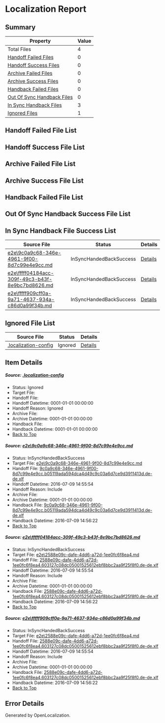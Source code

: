 # <a name='report-top'></a> Localization Report

## Summary
 Property | Value 
 -------- | ----- 
 Total Files | 4
[ Handoff Failed Files ](#handoff-failed-list)| 0
[ Handoff Success Files ](#handoff-success-list)| 0
[ Archive Failed Files ](#archive-failed-list)| 0
[ Archive Success Files ](#archive-success-list)| 0
[ Handback Failed Files ](#handback-failed-list)| 0
[ Out Of Sync Handback Files ](#outofsync-handback-success-list)| 0
[ In Sync Handback Files ](#insync-handback-success-list)| 3
[ Ignored Files ](#ignored-list)| 1

## <a name='handoff-failed-list'></a> Handoff Failed File List

## <a name='handoff-success-list'></a> Handoff Success File List

## <a name='archive-failed-list'></a> Archive Failed File List

## <a name='archive-success-list'></a> Archive Success File List

## <a name='handback-failed-list'></a> Handback Failed File List

## <a name='outofsync-handback-success-list'></a> Out Of Sync Handback Success File List

## <a name='insync-handback-success-list'></a> In Sync Handback File Success List
 Source File | Status | Details 
 ----------- | ------ | ------- 
 [e2e\9c0a9c68-346e-4961-9f00-8d7c99e4e9cc.md](https://github.com/OpenLocalizationTestOrg/oltest/blob/0cd3d505e7a5a3ff4f74fe459160b85e6d3bfce5/e2e/9c0a9c68-346e-4961-9f00-8d7c99e4e9cc.md) | InSyncHandedBackSuccess | [Details](#55c93dd4d9b05d474445f2d9ab41ab30fccb30df1)
 [e2e\fffff04184acc-309f-49c3-b43f-8e9bc7bd8626.md](https://github.com/OpenLocalizationTestOrg/oltest/blob/27d855f1c4aab5cacad18dccf5a63daf2d856893/e2e/fffff04184acc-309f-49c3-b43f-8e9bc7bd8626.md) | InSyncHandedBackSuccess | [Details](#ce2125ec3a6d2dc80a4b6aa5a8972aaa18cc6dcf2)
 [e2e\fffff909cff0a-9a71-4637-934a-c86d0a99f34b.md](https://github.com/OpenLocalizationTestOrg/oltest/blob/27d855f1c4aab5cacad18dccf5a63daf2d856893/e2e/fffff909cff0a-9a71-4637-934a-c86d0a99f34b.md) | InSyncHandedBackSuccess | [Details](#ce2125ec3a6d2dc80a4b6aa5a8972aaa18cc6dcf3)

## <a name='ignored-list'></a> Ignored File List
 Source File | Status | Details 
 ----------- | ------ | ------- 
 [.localization-config](https://github.com/OpenLocalizationTestOrg/oltest/blob/27d855f1c4aab5cacad18dccf5a63daf2d856893/.localization-config) | Ignored | [Details](#3d4f252ac210baf56311d7e97dcc2db10974dbd20)

## Item Details
##### <a name='3d4f252ac210baf56311d7e97dcc2db10974dbd20'></a> Source: [.localization-config](https://github.com/OpenLocalizationTestOrg/oltest/blob/27d855f1c4aab5cacad18dccf5a63daf2d856893/.localization-config)
* Status: Ignored
* Target File: 
* Handoff File: 
* Handoff Datetime: 0001-01-01 00:00:00
* Handoff Reason: Ignored
* Archive File: 
* Archive Datetime: 0001-01-01 00:00:00
* Handback File: 
* Handback Datetime: 0001-01-01 00:00:00
* [Back to Top](#report-top)

##### <a name='55c93dd4d9b05d474445f2d9ab41ab30fccb30df1'></a> Source: [e2e\9c0a9c68-346e-4961-9f00-8d7c99e4e9cc.md](https://github.com/OpenLocalizationTestOrg/oltest/blob/0cd3d505e7a5a3ff4f74fe459160b85e6d3bfce5/e2e/9c0a9c68-346e-4961-9f00-8d7c99e4e9cc.md)
* Status: InSyncHandedBackSuccess
* Target File: [e2e\9c0a9c68-346e-4961-9f00-8d7c99e4e9cc.md](https://github.com/OpenLocalizationTestOrg/oltest-dede-fly/blob/26e1246741169888a0bf095038a039bdfced32f3/e2e/9c0a9c68-346e-4961-9f00-8d7c99e4e9cc.md)
* Handoff File: [9c0a9c68-346e-4961-9f00-8d7c99e4e9cc.b05119ada594dca4d49c9c03a6d7ce9d3911413d.de-de.xlf](https://github.com/OpenLocalizationTestOrg/olhandoff-e2e/blob/d0c1d894dfacceb197fba07a4f718954c1c3351b/ol-handoff/OpenLocalizationTestOrg/oltest-dede-fly/ci/ht/9c0a9c68-346e-4961-9f00-8d7c99e4e9cc.b05119ada594dca4d49c9c03a6d7ce9d3911413d.de-de.xlf)
* Handoff Datetime: 2016-07-09 14:55:54
* Handoff Reason: Include
* Archive File: 
* Archive Datetime: 0001-01-01 00:00:00
* Handback File: [9c0a9c68-346e-4961-9f00-8d7c99e4e9cc.b05119ada594dca4d49c9c03a6d7ce9d3911413d.de-de.xlf](https://github.com/OpenLocalizationTestOrg/olhandback-e2e/blob/bea3c429dce5310eeccdfe93083aa4d4027e384e/ol-handback/OpenLocalizationTestOrg/oltest-dede-fly/ci/ht/9c0a9c68-346e-4961-9f00-8d7c99e4e9cc.b05119ada594dca4d49c9c03a6d7ce9d3911413d.de-de.xlf)
* Handback Datetime: 2016-07-09 14:56:22
* [Back to Top](#report-top)

##### <a name='ce2125ec3a6d2dc80a4b6aa5a8972aaa18cc6dcf2'></a> Source: [e2e\fffff04184acc-309f-49c3-b43f-8e9bc7bd8626.md](https://github.com/OpenLocalizationTestOrg/oltest/blob/27d855f1c4aab5cacad18dccf5a63daf2d856893/e2e/fffff04184acc-309f-49c3-b43f-8e9bc7bd8626.md)
* Status: InSyncHandedBackSuccess
* Target File: [e2e\2588e09c-dafe-4dd6-a72d-1ee0fc6f8ea4.md](https://github.com/OpenLocalizationTestOrg/oltest-dede-fly/blob/26e1246741169888a0bf095038a039bdfced32f3/e2e/2588e09c-dafe-4dd6-a72d-1ee0fc6f8ea4.md)
* Handoff File: [2588e09c-dafe-4dd6-a72d-1ee0fc6f8ea4.603127c08dc05001525612ebf8bbc2aa9f25f8f0.de-de.xlf](https://github.com/OpenLocalizationTestOrg/olhandoff-e2e/blob/d0c1d894dfacceb197fba07a4f718954c1c3351b/ol-handoff/OpenLocalizationTestOrg/oltest-dede-fly/ci/ht/2588e09c-dafe-4dd6-a72d-1ee0fc6f8ea4.603127c08dc05001525612ebf8bbc2aa9f25f8f0.de-de.xlf)
* Handoff Datetime: 2016-07-09 14:55:54
* Handoff Reason: Include
* Archive File: 
* Archive Datetime: 0001-01-01 00:00:00
* Handback File: [2588e09c-dafe-4dd6-a72d-1ee0fc6f8ea4.603127c08dc05001525612ebf8bbc2aa9f25f8f0.de-de.xlf](https://github.com/OpenLocalizationTestOrg/olhandback-e2e/blob/bea3c429dce5310eeccdfe93083aa4d4027e384e/ol-handback/OpenLocalizationTestOrg/oltest-dede-fly/ci/ht/2588e09c-dafe-4dd6-a72d-1ee0fc6f8ea4.603127c08dc05001525612ebf8bbc2aa9f25f8f0.de-de.xlf)
* Handback Datetime: 2016-07-09 14:56:22
* [Back to Top](#report-top)

##### <a name='ce2125ec3a6d2dc80a4b6aa5a8972aaa18cc6dcf3'></a> Source: [e2e\fffff909cff0a-9a71-4637-934a-c86d0a99f34b.md](https://github.com/OpenLocalizationTestOrg/oltest/blob/27d855f1c4aab5cacad18dccf5a63daf2d856893/e2e/fffff909cff0a-9a71-4637-934a-c86d0a99f34b.md)
* Status: InSyncHandedBackSuccess
* Target File: [e2e\2588e09c-dafe-4dd6-a72d-1ee0fc6f8ea4.md](https://github.com/OpenLocalizationTestOrg/oltest-dede-fly/blob/26e1246741169888a0bf095038a039bdfced32f3/e2e/2588e09c-dafe-4dd6-a72d-1ee0fc6f8ea4.md)
* Handoff File: [2588e09c-dafe-4dd6-a72d-1ee0fc6f8ea4.603127c08dc05001525612ebf8bbc2aa9f25f8f0.de-de.xlf](https://github.com/OpenLocalizationTestOrg/olhandoff-e2e/blob/d0c1d894dfacceb197fba07a4f718954c1c3351b/ol-handoff/OpenLocalizationTestOrg/oltest-dede-fly/ci/ht/2588e09c-dafe-4dd6-a72d-1ee0fc6f8ea4.603127c08dc05001525612ebf8bbc2aa9f25f8f0.de-de.xlf)
* Handoff Datetime: 2016-07-09 14:55:54
* Handoff Reason: Include
* Archive File: 
* Archive Datetime: 0001-01-01 00:00:00
* Handback File: [2588e09c-dafe-4dd6-a72d-1ee0fc6f8ea4.603127c08dc05001525612ebf8bbc2aa9f25f8f0.de-de.xlf](https://github.com/OpenLocalizationTestOrg/olhandback-e2e/blob/bea3c429dce5310eeccdfe93083aa4d4027e384e/ol-handback/OpenLocalizationTestOrg/oltest-dede-fly/ci/ht/2588e09c-dafe-4dd6-a72d-1ee0fc6f8ea4.603127c08dc05001525612ebf8bbc2aa9f25f8f0.de-de.xlf)
* Handback Datetime: 2016-07-09 14:56:22
* [Back to Top](#report-top)


## Error Details

Generated by OpenLocalization.
